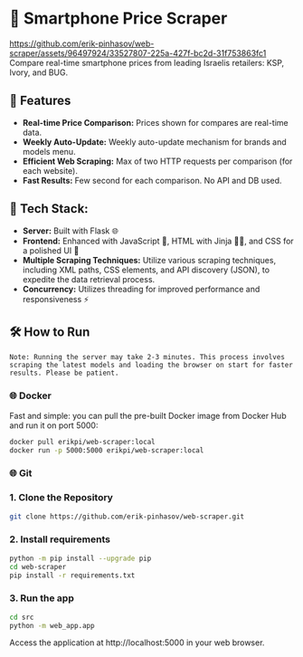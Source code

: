 # 📱 Smartphone Price Scraper
https://github.com/erik-pinhasov/web-scraper/assets/96497924/33527807-225a-427f-bc2d-31f753863fc1
Compare real-time smartphone prices from leading Israelis retailers: KSP, Ivory, and BUG.

## 🚀 Features

- **Real-time Price Comparison:** Prices shown for compares are real-time data.
- **Weekly Auto-Update:** Weekly auto-update mechanism for brands and models menu.
- **Efficient Web Scraping:** Max of two HTTP requests per comparison (for each website).
- **Fast Results:** Few second for each comparison. No API and DB used.

## 🔧 **Tech Stack:**
- **Server:** Built with Flask 🌐
- **Frontend:** Enhanced with JavaScript 🚀, HTML with Jinja 🧑‍🎨, and CSS for a polished UI 🎨
- **Multiple Scraping Techniques:** Utilize various scraping techniques, including XML paths, CSS elements, and API discovery (JSON), to expedite the data retrieval process.
- **Concurrency:** Utilizes threading for improved performance and responsiveness ⚡


## 🛠️ How to Run
`Note: Running the server may take 2-3 minutes. This process involves scraping the latest models and loading the browser on start for faster results. Please be patient.`
### 🌐 Docker 
Fast and simple: you can pull the pre-built Docker image from Docker Hub and run it on port 5000:

```bash
docker pull erikpi/web-scraper:local
docker run -p 5000:5000 erikpi/web-scraper:local
```

### 🌐 Git
### 1. Clone the Repository

```bash
git clone https://github.com/erik-pinhasov/web-scraper.git
```

### 2. Install requirements
```bash
python -m pip install --upgrade pip
cd web-scraper
pip install -r requirements.txt
```

### 3. Run the app
```bash
cd src
python -m web_app.app
```
Access the application at http://localhost:5000 in your web browser.
